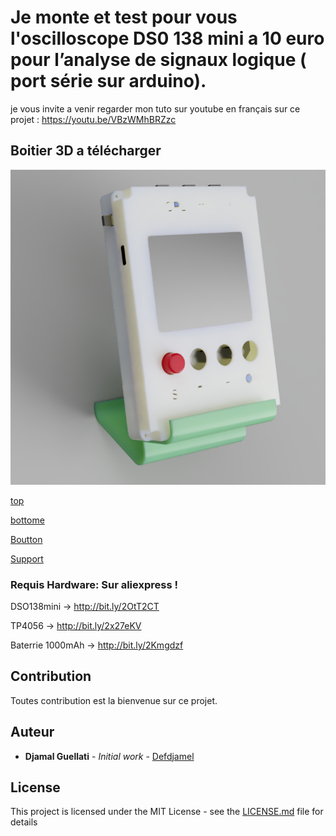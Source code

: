 # Je monte et test pour vous l'oscilloscope  DS0 138 mini a 10 euro  pour l’analyse de signaux logique ( port série sur arduino).

je vous invite a venir regarder mon tuto sur youtube en français sur ce projet : https://youtu.be/VBzWMhBRZzc
 
 
##  Boitier 3D a télécharger
 ![preview](case_with_battery.png?raw=true "Boitier 3D dso138 mini")



[top ](top.stl)

[bottome ](bottom.stl)

[Boutton ](button.stl)

[Support ](support.stl)


### Requis Hardware: Sur aliexpress !
DSO138mini ->   http://bit.ly/2OtT2CT

TP4056 -> http://bit.ly/2x27eKV

Baterrie 1000mAh -> http://bit.ly/2Kmgdzf



## Contribution

Toutes contribution est la bienvenue sur ce projet.


## Auteur

* **Djamal Guellati** - *Initial work* - [Defdjamel](https://github.com/Defdjamel)


## License

This project is licensed under the MIT License - see the [LICENSE.md](LICENSE.md) file for details
